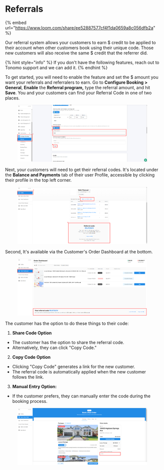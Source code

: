 # Referrals

{% embed url="https://www.loom.com/share/ee52887577cf4f1da0659a8c056dfb2a" %}

Our referral system allows your customers to earn $ credit to be applied to their account when other customers book using their unique code. Those new customers will also receive the same $ credit that the referrer did.

{% hint style="info" %}
If you don't have the following features, reach out to Tonomo support and we can add it.
{% endhint %}

To get started, you will need to enable the feature and set the $ amount you want your referrals and referralers to earn. Go to **Configure Booking > General**, **Enable** the **Referral program,** type the referral amount, and hit **Save**. You and your customers can find your Referral Code in one of two places.

<figure><img src="../.gitbook/assets/Referral.png" alt=""><figcaption></figcaption></figure>

Next, your customers will need to get their referral codes. It's located under the **Balance and Payments** tab of their user Profile, accessible by clicking their profile in the top left corner.

<figure><img src="../.gitbook/assets/Referral 2.png" alt=""><figcaption></figcaption></figure>

Second, It's available via the Customer's Order Dashboard at the bottom.

<figure><img src="../.gitbook/assets/Referral 3.png" alt=""><figcaption></figcaption></figure>

The customer has the option to do these things to their code:

1. **Share Code Option**

* The customer has the option to share the referral code.
* Alternatively, they can click "Copy Code."

2. **Copy Code Option**

* Clicking "Copy Code" generates a link for the new customer.
* The referral code is automatically applied when the new customer follows the link.

3. **Manual Entry Option:**

* If the customer prefers, they can manually enter the code during the booking process.

<figure><img src="../.gitbook/assets/Referral 4.png" alt=""><figcaption></figcaption></figure>
